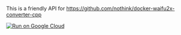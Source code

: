 This is a friendly API for https://github.com/nothink/docker-waifu2x-converter-cpp

[![Run on Google Cloud](https://storage.googleapis.com/cloudrun/button.svg)](https://console.cloud.google.com/cloudshell/editor?shellonly=true&cloudshell_image=gcr.io/cloudrun/button&cloudshell_git_repo=https://github.com/gladkikhartem/waifurun.git)